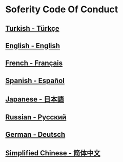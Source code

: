 # Soferity Code Of Conduct

## [Turkish - Türkçe](/CODE_OF_CONDUCT.TR.md)
## [English - English](/CODE_OF_CONDUCT.EN.md)
## [French - Français](/CODE_OF_CONDUCT.FR.md)
## [Spanish - Español](/CODE_OF_CONDUCT.ES.md)
## [Japanese - 日本語](/CODE_OF_CONDUCT.JA.md)
## [Russian - Русский](/CODE_OF_CONDUCT.RU.md)
## [German - Deutsch](/CODE_OF_CONDUCT.DE.md)
## [Simplified Chinese - 简体中文](/CODE_OF_CONDUCT.ZH-CN.md)